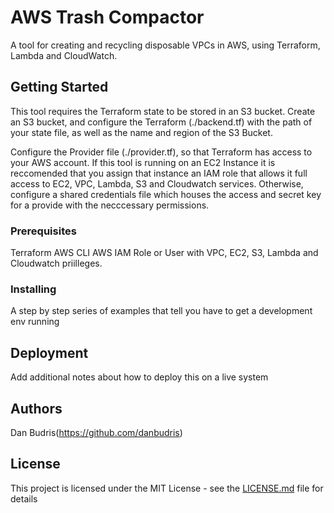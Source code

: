 # AWS Trash Compactor
A tool for creating and recycling disposable VPCs in AWS, using Terraform, Lambda and CloudWatch.

## Getting Started
This tool requires the Terraform state to be stored in an S3 bucket.  Create an S3 bucket, and configure the Terraform (./backend.tf) with the path of your state file, as well as the name and region of the S3 Bucket.  

Configure the Provider file (./provider.tf), so that Terraform has access to your AWS account.  If this tool is running on an EC2 Instance it is reccomended that you assign that instance an IAM role that allows it full access to EC2, VPC, Lambda, S3 and Cloudwatch services.  Otherwise, configure a shared credentials file which houses the access and secret key for a provide with the necccessary permissions.

### Prerequisites

Terraform
AWS CLI
AWS IAM Role or User with VPC, EC2, S3, Lambda and Cloudwatch priilleges.  


### Installing

A step by step series of examples that tell you have to get a development env running

## Deployment

Add additional notes about how to deploy this on a live system


## Authors
Dan Budris(https://github.com/danbudris)

## License

This project is licensed under the MIT License - see the [LICENSE.md](LICENSE.md) file for details
